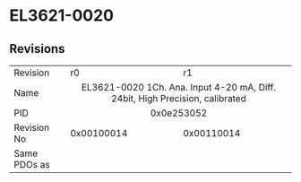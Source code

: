 # EL3621-0020

## Revisions
<table>
<tr>
<td>Revision</td>
<td>r0</td>
<td>r1</td>
</tr>
<tr>
<td>Name</td>
<td colspan=2 align="center">EL3621-0020 1Ch. Ana. Input 4-20 mA, Diff. 24bit, High Precision, calibrated</td>
</tr>
<tr>
<td>PID</td>
<td colspan=2 align="center">0x0e253052</td>
</tr>
<tr>
<td>Revision No</td>
<td>0x00100014</td>
<td>0x00110014</td>
</tr>
<tr>
<td>Same PDOs as</td>
<td colspan=2 align="center"></td>
</tr>
</table>

